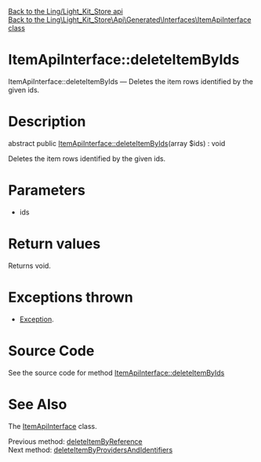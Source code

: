 [Back to the Ling/Light_Kit_Store api](https://github.com/lingtalfi/Light_Kit_Store/blob/master/doc/api/Ling/Light_Kit_Store.md)<br>
[Back to the Ling\Light_Kit_Store\Api\Generated\Interfaces\ItemApiInterface class](https://github.com/lingtalfi/Light_Kit_Store/blob/master/doc/api/Ling/Light_Kit_Store/Api/Generated/Interfaces/ItemApiInterface.md)


ItemApiInterface::deleteItemByIds
================



ItemApiInterface::deleteItemByIds — Deletes the item rows identified by the given ids.




Description
================


abstract public [ItemApiInterface::deleteItemByIds](https://github.com/lingtalfi/Light_Kit_Store/blob/master/doc/api/Ling/Light_Kit_Store/Api/Generated/Interfaces/ItemApiInterface/deleteItemByIds.md)(array $ids) : void




Deletes the item rows identified by the given ids.




Parameters
================


- ids

    


Return values
================

Returns void.


Exceptions thrown
================

- [Exception](http://php.net/manual/en/class.exception.php).&nbsp;







Source Code
===========
See the source code for method [ItemApiInterface::deleteItemByIds](https://github.com/lingtalfi/Light_Kit_Store/blob/master/Api/Generated/Interfaces/ItemApiInterface.php#L383-L383)


See Also
================

The [ItemApiInterface](https://github.com/lingtalfi/Light_Kit_Store/blob/master/doc/api/Ling/Light_Kit_Store/Api/Generated/Interfaces/ItemApiInterface.md) class.

Previous method: [deleteItemByReference](https://github.com/lingtalfi/Light_Kit_Store/blob/master/doc/api/Ling/Light_Kit_Store/Api/Generated/Interfaces/ItemApiInterface/deleteItemByReference.md)<br>Next method: [deleteItemByProvidersAndIdentifiers](https://github.com/lingtalfi/Light_Kit_Store/blob/master/doc/api/Ling/Light_Kit_Store/Api/Generated/Interfaces/ItemApiInterface/deleteItemByProvidersAndIdentifiers.md)<br>

